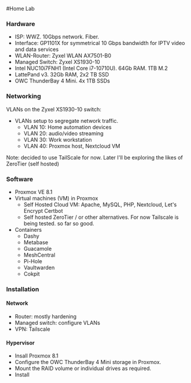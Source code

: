 #Home Lab


### Hardware
- ISP: WWZ. 10Gbps network. Fiber.
- Interface: GP1101X for symmetrical 10 Gbps bandwidth for IPTV video and data services
- WLAN-Router: Zyxel WLAN AX7501-B0
- Managed Switch:  Zyxel XS1930-10
- Intel NUC10i7FNH1 (Intel Core i7-10710U). 64Gb RAM. 1TB M.2
- LattePand v3. 32Gb RAM, 2x2 TB SSD
- OWC ThunderBay 4 Mini. 4x 1TB SSDs

### Networking
VLANs on the Zyxel XS1930-10 switch:
- VLANs setup to segregate network traffic.
	- VLAN 10: Home automation devices
	- VLAN 20: audio/video streaming
	- VLAN 30: Work workstation
	- VLAN 40: Proxmox host, Nextcloud VM

Note: decided to use TailScale for now. Later I'll be exploring the likes of ZeroTier (self hosted)

### Software
- Proxmox VE 8.1
- Virtual machines (VM) in Proxmox
	- Self Hosted Cloud VM: Apache, MySQL, PHP, Nextcloud, Let's Encrypt Certbot
	- Self hosted ZeroTier / or other alternatives. For now Tailscale is being tested. so far so good. 
- Containers 
	- Dashy
	- Metabase
	- Guacamole
	- MeshCentral
	- Pi-Hole
	- Vaultwarden
	- Cokpit

### Installation
#### Network
* Router: mostly hardening
* Managed switch: configure VLANs
* VPN: Tailscale 

#### Hypervisor
- Insall Proxmox 8.1
- Configure the OWC ThunderBay 4 Mini storage in Proxmox.
- Mount the RAID volume or individual drives as required.
- Install 
